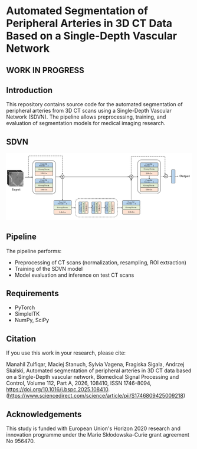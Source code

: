 # Automated Segmentation of Peripheral Arteries in 3D CT Data Based on a Single-Depth Vascular Network

## WORK IN PROGRESS
## Introduction
This repository contains source code for the automated segmentation of peripheral arteries from 3D CT scans using a Single-Depth Vascular Network (SDVN). The pipeline allows preprocessing, training, and evaluation of segmentation models for medical imaging research.

## SDVN
![SDVN Architecture](network.png)


## Pipeline
The pipeline performs:
- Preprocessing of CT scans (normalization, resampling, ROI extraction)
- Training of the SDVN model
- Model evaluation and inference on test CT scans

## Requirements
- PyTorch
- SimpleITK
- NumPy, SciPy


## Citation
If you use this work in your research, please cite:

Manahil Zulfiqar, Maciej Stanuch, Sylvia Vagena, Fragiska Sigala, Andrzej Skalski,
Automated segmentation of peripheral arteries in 3D CT data based on a Single-Depth vascular network,
Biomedical Signal Processing and Control,
Volume 112, Part A,
2026,
108410,
ISSN 1746-8094,
https://doi.org/10.1016/j.bspc.2025.108410.
(https://www.sciencedirect.com/science/article/pii/S1746809425009218)

## Acknowledgements
This study is funded with European Union's Horizon 2020 research and innovation programme under the Marie Skłodowska-Curie grant agreement No 956470.
